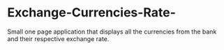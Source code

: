 # Exchange-Currencies-Rate-
Small one page application that displays all the currencies from the bank and their respective exchange rate.
